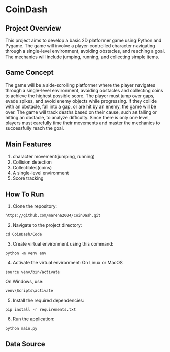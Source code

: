 # CoinDash
## Project Overview
This project aims to develop a basic 2D platformer game using Python and Pygame. The game will involve a player-controlled character navigating through a single-level environment, avoiding obstacles, and reaching a goal. The mechanics will include jumping, running, and collecting simple items.

## Game Concept
The game will be a side-scrolling platformer where the player navigates through a single-level environment, avoiding obstacles and collecting coins to achieve the highest possible score. The player must jump over gaps, evade spikes, and avoid enemy objects while progressing. If they collide with an obstacle, fall into a gap, or are hit by an enemy, the game will be over. The game will track deaths based on their cause, such as falling or hitting an obstacle, to analyze difficulty. Since there is only one level, players must carefully time their movements and master the mechanics to successfully reach the goal.

## Main Features
1. character movement(jumping, running)
2. Collision detection
3. Collectibles(coins)
4. A single-level environment
5. Score tracking

## How To Run
1. Clone the repository:
```
https://github.com/marena2004/CoinDash.git
```
2. Navigate to the project directory:
```
cd CoinDash/Code
```
3. Create virtual environment using this command:
```
python -m venv env
```
4. Activate the virtual environment:
On Linux or MacOS
```
source venv/bin/activate
```
On Windows, use:
```
venv\Scripts\activate
```
5. Install the required dependencies:
```
pip install -r requirements.txt
```
6. Run the application:
```
python main.py
```
## Data Source
